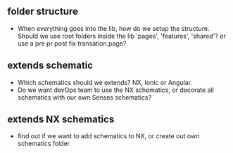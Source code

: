 ## folder structure
- When everything goes into the lib, how do we setup the structure. Should we use root folders inside the lib 'pages', 'features', 'shared'? or use a pre pr post fix transation.page? 

## extends schematic
- Which schematics should we extends? NX, Ionic or Angular. 
- Do we want devOps team to use the NX schematics, or decorate all schematics with our own Senses schematics?

## extends NX schematics
- find out if we want to add schematics to NX, or create out own schematics folder
 
